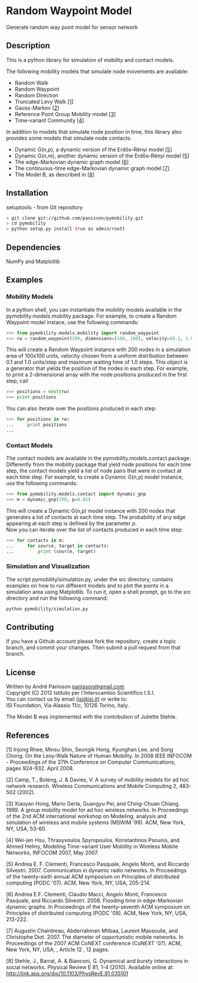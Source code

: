 # Random Waypoint Model
Generate random way point model for sensor network

Description
-----------
This is a python library for simulation of mobility and contact models.

The following mobility models that simulate node movements are available:

- Random Walk
- Random Waypoint
- Random Direction
- Truncated Levy Walk [[1]](#references)
- Gauss-Markov [[2]](#references)
- Reference Point Group Mobility model [[3]](#references)
- Time-variant Community [[4]](#references)

In addition to models that simulate node position in time, this library also provides some models 
that simulate node contacts:
- Dynamic G(n,p), a dynamic version of the Erdős–Rényi model [[5]](#references)
- Dynamic G(n,m), another dynamic version of the Erdős–Rényi model [[5]](#references)
- The edge-Markovian dynamic graph model [[6]](#references)
- The continuous-time edge-Markovian dynamic graph model [[7]](#references)
- The Model B, as described in [[8]](#references)

Installation
------------

setuptools - from Git repository

```bash
> git clone git://github.com/panisson/pymobility.git
> cd pymobility
> python setup.py install (run as admin/root)
```

Dependencies
------------
NumPy and Matplotlib

Examples
--------
### Mobility Models
In a python shell, you can instantiate the mobility models available 
in the pymobility.models.mobility package.
For example, to create a Random Waypoint model instace, use the following commands:
```python
>>> from pymobility.models.mobility import random_waypoint
>>> rw = random_waypoint(200, dimensions=(100, 100), velocity=(0.1, 1.0), wt_max=1.0)
```
This will create a Random Waypoint instance with 200 nodes in a simulation area of 100x100 units, 
velocity chosen from a uniform distribution between 0.1 and 1.0 units/step
and maximum waiting time of 1.0 steps.
This object is a generator that yields the position of the nodes in each step.
For example, to print a 2-dimensional array with the node positions produced in the first step, call
```python
>>> positions = next(rw)
>>> print positions
```
You can also iterate over the positions produced in each step:
```python
>>> for positions in rw:
...     print positions
... 
```
### Contact Models
The contact models are available in the pymobility.models.contact package.
Differently from the mobility package that yield node positions for each time step, 
the contact models yield a list of node pairs that were in contact at each time step.
For example, to create a Dynamic G(n,p) model instance, use the following commands:
```python
>>> from pymobility.models.contact import dynamic_gnp
>>> m = dynamic_gnp(200, p=0.01)
```
This will create a Dynamic G(n,p) model instance with 200 nodes that generates a list of contacts
at each time step. 
The probability of any edge appearing at each step is defined by the parameter *p*.  
Now you can iterate over the list of contacts produced in each time step:
```python
>>> for contacts in m:
...     for source, target in contacts:
...         print (source, target)
```

### Simulation and Visualization
The script pymobility/simulation.py, under the src directory, contains examples on how to run different models 
and to plot the points in a simulation area using Matplotlib.
To run it, open a shell prompt, go to the src directory and run the following command:
```bash
python pymobility/simulation.py
```

Contributing
------------
If you have a Github account please fork the repository,
create a topic branch, and commit your changes.
Then submit a pull request from that branch.

License
-------
Written by André Panisson <panisson@gmail.com>  
Copyright (C) 2012 Istituto per l'Interscambio Scientifico I.S.I.  
You can contact us by email (isi@isi.it) or write to:  
ISI Foundation, Via Alassio 11/c, 10126 Torino, Italy.  

The Model B was implemented with the contribution of Juliette Stehle.

References
----------
[1] Injong Rhee, Minsu Shin, Seongik Hong, Kyunghan Lee, and Song Chong. On the Levy-Walk Nature of Human Mobility. 
    In 2008 IEEE INFOCOM - Proceedings of the 27th Conference on Computer Communications, pages 924-932. April 2008.

[2] Camp, T., Boleng, J. & Davies, V. A survey of mobility models for ad hoc network research. 
    Wireless Communications and Mobile Computing 2, 483-502 (2002).

[3] Xiaoyan Hong, Mario Gerla, Guangyu Pei, and Ching-Chuan Chiang. 1999. 
    A group mobility model for ad hoc wireless networks. In Proceedings of the 
    2nd ACM international workshop on Modeling, analysis and simulation of 
    wireless and mobile systems (MSWiM '99). ACM, New York, NY, USA, 53-60.

[4] Wei-jen Hsu, Thrasyvoulos Spyropoulos, Konstantinos Psounis, and Ahmed Helmy, 
    Modeling Time-variant User Mobility in Wireless Mobile Networks, INFOCOM 2007, May 2007.

[5] Andrea E. F. Clementi, Francesco Pasquale, Angelo Monti, and Riccardo Silvestri. 2007. 
    Communication in dynamic radio networks. In Proceedings of the twenty-sixth annual 
    ACM symposium on Principles of distributed computing (PODC '07). ACM, New York, NY, USA, 205-214.

[6] Andrea E.F. Clementi, Claudio Macci, Angelo Monti, Francesco Pasquale, and Riccardo Silvestri. 2008. 
    Flooding time in edge-Markovian dynamic graphs. In Proceedings of the 
    twenty-seventh ACM symposium on Principles of distributed computing (PODC '08). 
    ACM, New York, NY, USA, 213-222.

[7] Augustin Chaintreau, Abderrahmen Mtibaa, Laurent Massoulie, and Christophe Diot. 2007. 
    The diameter of opportunistic mobile networks. In Proceedings of the 
    2007 ACM CoNEXT conference (CoNEXT '07). ACM, New York, NY, USA, , Article 12 , 12 pages.

[8] Stehle, J., Barrat, A. & Bianconi, G. Dynamical and bursty interactions in social networks. 
    Physical Review E 81, 1-4 (2010). Available online at: http://link.aps.org/doi/10.1103/PhysRevE.81.035101
